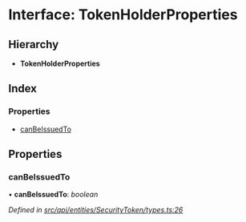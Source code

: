 # Interface: TokenHolderProperties

## Hierarchy

* **TokenHolderProperties**

## Index

### Properties

* [canBeIssuedTo](api_entities_securitytoken.tokenholderproperties.md#canbeissuedto)

## Properties

###  canBeIssuedTo

• **canBeIssuedTo**: *boolean*

*Defined in [src/api/entities/SecurityToken/types.ts:26](https://github.com/PolymathNetwork/polymesh-sdk/blob/d7c2770/src/api/entities/SecurityToken/types.ts#L26)*
